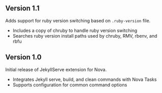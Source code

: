 ## Version 1.1

Adds support for ruby version switching based on `.ruby-version` file.

- Includes a copy of chruby to handle ruby version switching
- Searches ruby version install paths used by chruby, RMV, rbenv, and rbfu

## Version 1.0

Initial release of JekyllServe extension for Nova.

- Integrates Jekyll serve, build, and clean commands with Nova Tasks
- Supports configuration for common command options 
